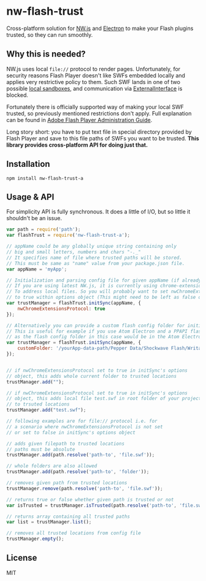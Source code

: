 # nw-flash-trust

Cross-platform solution for [NW.js](http://nwjs.io/) and [Electron](http://electron.atom.io/) to make your Flash plugins trusted, so they can run smoothly.

## Why this is needed?

NW.js uses local `file://` protocol to render pages. Unfortunately, for security reasons Flash Player doesn't like SWFs embedded locally and applies very restrictive policy to them. Such SWF lands in one of two possible [local sandboxes](http://help.adobe.com/en_US/ActionScript/3.0_ProgrammingAS3/WS5b3ccc516d4fbf351e63e3d118a9b90204-7e3f.html), and communication via [ExternalInterface](http://help.adobe.com/en_US/FlashPlatform/reference/actionscript/3/flash/external/ExternalInterface.html) is blocked.

Fortunately there is officially supported way of making your local SWF trusted, so previously mentioned restrictions don't apply. Full explanation can be found in [Adobe Flash Player Administration Guide](http://www.adobe.com/devnet/flashplayer/articles/flash_player_admin_guide.html).

Long story short: you have to put text file in special directory provided by Flash Player and save to this file paths of SWFs you want to be trusted. **This library provides cross-platform API for doing just that.**

## Installation

```
npm install nw-flash-trust-a
```

## Usage & API

For simplicity API is fully synchronous. It does a little of I/O, but so little it shouldn't be an issue.

```javascript
var path = require('path');
var flashTrust = require('nw-flash-trust-a');

// appName could be any globally unique string containing only
// big and small letters, numbers and chars "-._"
// It specifies name of file where trusted paths will be stored.
// This must be same as "name" value from your package.json file.
var appName = 'myApp';

// Initialization and parsing config file for given appName (if already exists).
// If you are using latest NW.js, it is currently using chrome-extension:// protocol
// To address local files. So you will probably want to set nwChromeExtensionsProtocol
// to true within options object (This might need to be left as false or undefined for Electron)
var trustManager = flashTrust.initSync(appName, {
    nwChromeExtensionsProtocol: true
});

// Alternatively you can provide a custom flash config folder for initialization.
// This is useful for example if you use Atom Electron and a PPAPI flash plugin (like Pepper Flash),
// as the flash config folder in this case would be in the Atom Electron data path folder.
var trustManager = flashTrust.initSync(appName, { 
    customFolder: '/yourApp-data-path/Pepper Data/Shockwave Flash/WritableRoot' 
});


// if nwChromeExtensionsProtocol set to true in initSync's options
// object, this adds whole current folder to trusted locations
trustManager.add("");

// if nwChromeExtensionsProtocol set to true in initSync's options
// object, this adds local file test.swf in root folder of your project
// to trsuted locations
trustManager.add("test.swf");

// following examples are for file:// protocol i.e. for
// a scenario where nwChromeExtensionsProtocol is not set
// or set to false in initSync's options object

// adds given filepath to trusted locations
// paths must be absolute
trustManager.add(path.resolve('path-to', 'file.swf'));

// whole folders are also allowed
trustManager.add(path.resolve('path-to', 'folder'));

// removes given path from trusted locations
trustManager.remove(path.resolve('path-to', 'file.swf'));

// returns true or false whether given path is trusted or not
var isTrusted = trustManager.isTrusted(path.resolve('path-to', 'file.swf'));

// returns array containing all trusted paths
var list = trustManager.list();

// removes all trusted locations from config file
trustManager.empty();
```

## License

MIT

